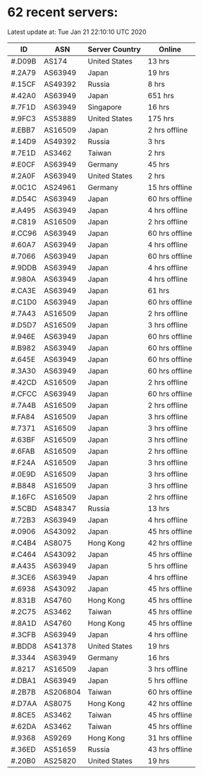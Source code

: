 # 62 recent servers:

Latest update at: Tue Jan 21 22:10:10 UTC 2020

| ID | ASN | Server Country | Online |
| -- | --- | -------------- | ------ |
| #.D09B | AS174 | United States | 13 hrs |
| #.2A79 | AS63949 | Japan | 19 hrs |
| #.15CF | AS49392 | Russia | 8 hrs |
| #.42A0 | AS63949 | Japan | 651 hrs |
| #.7F1D | AS63949 | Singapore | 16 hrs |
| #.9FC3 | AS53889 | United States | 175 hrs |
| #.EBB7 | AS16509 | Japan | 2 hrs offline |
| #.14D9 | AS49392 | Russia | 3 hrs |
| #.7E1D | AS3462 | Taiwan | 2 hrs |
| #.E0CF | AS63949 | Germany | 45 hrs |
| #.2A0F | AS63949 | United States | 2 hrs |
| #.0C1C | AS24961 | Germany | 15 hrs offline |
| #.D54C | AS63949 | Japan | 60 hrs offline |
| #.A495 | AS63949 | Japan | 4 hrs offline |
| #.C819 | AS16509 | Japan | 2 hrs offline |
| #.CC96 | AS63949 | Japan | 60 hrs offline |
| #.60A7 | AS63949 | Japan | 4 hrs offline |
| #.7066 | AS63949 | Japan | 60 hrs offline |
| #.9DDB | AS63949 | Japan | 4 hrs offline |
| #.980A | AS63949 | Japan | 4 hrs offline |
| #.CA3E | AS63949 | Japan | 61 hrs |
| #.C1D0 | AS63949 | Japan | 60 hrs offline |
| #.7A43 | AS16509 | Japan | 2 hrs offline |
| #.D5D7 | AS16509 | Japan | 3 hrs offline |
| #.946E | AS63949 | Japan | 60 hrs offline |
| #.B982 | AS63949 | Japan | 60 hrs offline |
| #.645E | AS63949 | Japan | 60 hrs offline |
| #.3A30 | AS63949 | Japan | 60 hrs offline |
| #.42CD | AS16509 | Japan | 2 hrs offline |
| #.CFCC | AS63949 | Japan | 60 hrs offline |
| #.7A4B | AS16509 | Japan | 2 hrs offline |
| #.FA84 | AS16509 | Japan | 3 hrs offline |
| #.7371 | AS16509 | Japan | 3 hrs offline |
| #.63BF | AS16509 | Japan | 3 hrs offline |
| #.6FAB | AS16509 | Japan | 2 hrs offline |
| #.F24A | AS16509 | Japan | 3 hrs offline |
| #.0E9D | AS16509 | Japan | 3 hrs offline |
| #.B848 | AS16509 | Japan | 3 hrs offline |
| #.16FC | AS16509 | Japan | 2 hrs offline |
| #.5CBD | AS48347 | Russia | 13 hrs |
| #.72B3 | AS63949 | Japan | 4 hrs offline |
| #.0906 | AS43092 | Japan | 45 hrs offline |
| #.C4B4 | AS8075 | Hong Kong | 42 hrs offline |
| #.C464 | AS43092 | Japan | 45 hrs offline |
| #.A435 | AS63949 | Japan | 5 hrs offline |
| #.3CE6 | AS63949 | Japan | 4 hrs offline |
| #.6938 | AS43092 | Japan | 45 hrs offline |
| #.831B | AS4760 | Hong Kong | 45 hrs offline |
| #.2C75 | AS3462 | Taiwan | 45 hrs offline |
| #.8A1D | AS4760 | Hong Kong | 45 hrs offline |
| #.3CFB | AS63949 | Japan | 4 hrs offline |
| #.BDD8 | AS41378 | United States | 19 hrs |
| #.3344 | AS63949 | Germany | 16 hrs |
| #.8217 | AS16509 | Japan | 3 hrs offline |
| #.DBA1 | AS63949 | Japan | 5 hrs offline |
| #.2B7B | AS206804 | Taiwan | 60 hrs offline |
| #.D7AA | AS8075 | Hong Kong | 42 hrs offline |
| #.8CE5 | AS3462 | Taiwan | 45 hrs offline |
| #.62DA | AS3462 | Taiwan | 45 hrs offline |
| #.9368 | AS9269 | Hong Kong | 31 hrs offline |
| #.36ED | AS51659 | Russia | 43 hrs offline |
| #.20B0 | AS25820 | United States | 19 hrs |

